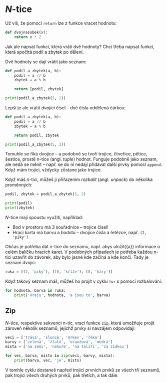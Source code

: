 # <var>N</var>-tice

Už víš, že pomocí `return` lze z funkce vracet hodnotu:

``` python
def dvojnasobek(x):
    return x * 2
```

Jak ale napsat funkci, která vrátí dvě hodnoty?
Chci třeba napsat funkci, která spočítá podíl a zbytek po dělení.

Dvě hodnoty se dají vrátit jako seznam:

``` python
def podil_a_zbytek(a, b):
    podil = a // b
    zbytek = a % b

    return [podil, zbytek]

print(podil_a_zbytek(5, 2))
```

Lepší je ale vrátit *dvojici* čísel – dvě čísla oddělená čárkou:

``` python
def podil_a_zbytek(a, b):
    podil = a // b
    zbytek = a % b

    return podil, zbytek

print(podil_a_zbytek(5, 2))
```

Tomuhle se říká dvojice – a podobně se tvoří trojice, čtveřice, pětice,
šestice, prostě <var>n</var>-tice (angl. *tuple*) hodnot.
Funguje podobně jako seznam, ale nedá se měnit – např. se do ní nedají
přidávat další prvky pomocí `append`.
Když mám trojici, vždycky zůstane jako trojice.

Když máš <var>n</var>-tici, můžeš ji přiřazením *rozbalit* (angl. *unpack*)
do několika proměnných:

``` python
podil, zbytek = podil_a_zbytek(5, 2)

print(podil)
print(zbytek)
```

<var>N</var>-tice mají spoustu využití, například:

* Bod v prostoru má 3 souřadnice – trojice čísel!
* Hrací karta má barvu a hodotu – dvojice čísla a řetězce, např. `(2, 'piky')`

Občas je potřeba dát <var>n</var>-tice do seznamu, např. abys uložil{{a}}
informace o celém balíčku hracích karet.
V podobných případech je potřeba každou <var>n</var>-tici uzavřít do závorek,
aby bylo jasné kde začíná a kde končí.
Tady je seznam dvojic:

```python
ruka = [(2, 'piky'), (10, 'kříže'), (8, 'káry')]
```

Když takový seznam máš, můžeš ho projít v cyklu `for` s pomocí rozbalování:

``` python
for hodnota, barva in ruka:
    print('Hraju', hodnota, 'a jsou to', barva)
```

## Zip

<var>N</var>-tice, respektive sekvenci <var>n</var>-tic, vrací funkce `zip`,
která umožňuje projít zároveň několik seznamů,
jejichž prvky si navzájem odpovídají:

``` python
veci = ['tráva', 'slunce', 'mrkev', 'řeka']
barvy = ['zelená', 'žluté', 'oranžová', 'modrá']
mista = ['na zemi', 'nahoře', 'na talíři', 'za zídkou']

for vec, barva, misto in zip(veci, barvy, mista):
    print(barva, vec, 'je', misto)
```

V tomhle cyklu dostaneš napřed trojici prvních prvků ze všech tří seznamů,
pak trojici všech druhých prvků, pak třetích, a tak dále.
